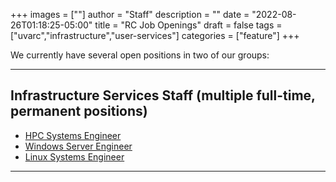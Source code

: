 +++
images = [""]
author = "Staff"
description = ""
date = "2022-08-26T01:18:25-05:00"
title = "RC Job Openings"
draft = false
tags = ["uvarc","infrastructure","user-services"]
categories = ["feature"]
+++

<p class=lead>We currently have several open positions in two of our groups:</p>

- - -

## Infrastructure Services Staff (multiple full-time, permanent positions)

- [HPC Systems Engineer](https://uva.wd1.myworkdayjobs.com/UVAJobs/job/Charlottesville-VA/HPC-System-Engineer_R0040037)
- [Windows Server Engineer](https://uva.wd1.myworkdayjobs.com/UVAJobs/job/Charlottesville-VA/Windows-Server-Engineer--Research-Computing_R0040018)
- [Linux Systems Engineer](https://uva.wd1.myworkdayjobs.com/UVAJobs/job/Charlottesville-VA/Linux-System-Engineer_R0040017)

- - -








